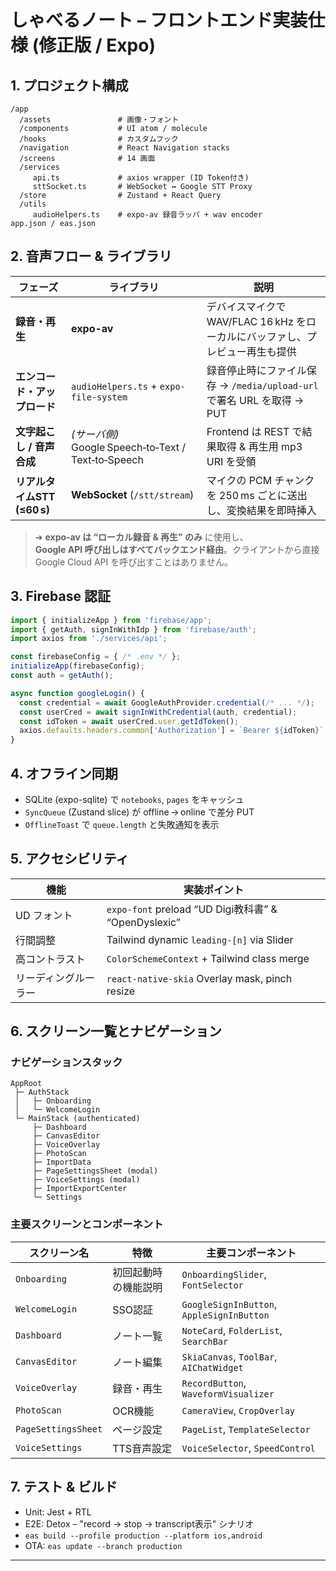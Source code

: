 
# しゃべるノート – フロントエンド実装仕様 (修正版 / Expo)

## 1. プロジェクト構成
```
/app
  /assets               # 画像・フォント
  /components           # UI atom / molecule
  /hooks                # カスタムフック
  /navigation           # React Navigation stacks
  /screens              # 14 画面
  /services
     api.ts             # axios wrapper (ID Token付き)
     sttSocket.ts       # WebSocket ↔ Google STT Proxy
  /store                # Zustand + React Query
  /utils
     audioHelpers.ts    # expo-av 録音ラッパ + wav encoder
app.json / eas.json
```

## 2. 音声フロー & ライブラリ
| フェーズ | ライブラリ | 説明 |
|----------|-----------|------|
| **録音・再生** | **expo-av** | デバイスマイクで WAV/FLAC 16 kHz をローカルにバッファし、プレビュー再生も提供 |
| **エンコード・アップロード** | `audioHelpers.ts` + `expo-file-system` | 録音停止時にファイル保存 → `/media/upload-url` で署名 URL を取得 → PUT |
| **文字起こし / 音声合成** | *(サーバ側)* Google Speech‑to‑Text / Text‑to‑Speech | Frontend は REST で結果取得 & 再生用 mp3 URI を受領 |
| **リアルタイムSTT (≤60 s)** | **WebSocket** (`/stt/stream`) | マイクの PCM チャンクを 250 ms ごとに送出し、変換結果を即時挿入 |

> ➜ **expo-av は “ローカル録音 & 再生” のみ** に使用し、  
> **Google API 呼び出しはすべてバックエンド経由**。クライアントから直接 Google Cloud API を呼び出すことはありません。

## 3. Firebase 認証
```ts
import { initializeApp } from 'firebase/app';
import { getAuth, signInWithIdp } from 'firebase/auth';
import axios from './services/api';

const firebaseConfig = { /* .env */ };
initializeApp(firebaseConfig);
const auth = getAuth();

async function googleLogin() {
  const credential = await GoogleAuthProvider.credential(/* ... */);
  const userCred = await signInWithCredential(auth, credential);
  const idToken = await userCred.user.getIdToken();
  axios.defaults.headers.common['Authorization'] = `Bearer ${idToken}`;
}
```

## 4. オフライン同期
* SQLite (expo-sqlite) で `notebooks`, `pages` をキャッシュ  
* `SyncQueue` (Zustand slice) が offline → online で差分 PUT  
* `OfflineToast` で `queue.length` と失敗通知を表示  

## 5. アクセシビリティ
| 機能 | 実装ポイント |
|------|--------------|
| UD フォント | `expo-font` preload “UD Digi教科書” & “OpenDyslexic” |
| 行間調整 | Tailwind dynamic `leading-[n]` via Slider |
| 高コントラスト | `ColorSchemeContext` + Tailwind class merge |
| リーディングルーラー | `react-native-skia` Overlay mask, pinch resize |

## 6. スクリーン一覧とナビゲーション

### ナビゲーションスタック
```
AppRoot
 ├─ AuthStack
 │   ├─ Onboarding
 │   └─ WelcomeLogin
 └─ MainStack (authenticated)
     ├─ Dashboard
     ├─ CanvasEditor
     ├─ VoiceOverlay
     ├─ PhotoScan
     ├─ ImportData
     ├─ PageSettingsSheet (modal)
     ├─ VoiceSettings (modal)
     ├─ ImportExportCenter
     └─ Settings
```

### 主要スクリーンとコンポーネント
| スクリーン名 | 特徴 | 主要コンポーネント |
|------------|------|----------------|
| `Onboarding` | 初回起動時の機能説明 | `OnboardingSlider`, `FontSelector` |
| `WelcomeLogin` | SSO認証 | `GoogleSignInButton`, `AppleSignInButton` |
| `Dashboard` | ノート一覧 | `NoteCard`, `FolderList`, `SearchBar` |
| `CanvasEditor` | ノート編集 | `SkiaCanvas`, `ToolBar`, `AIChatWidget` |
| `VoiceOverlay` | 録音・再生 | `RecordButton`, `WaveformVisualizer` |
| `PhotoScan` | OCR機能 | `CameraView`, `CropOverlay` |
| `PageSettingsSheet` | ページ設定 | `PageList`, `TemplateSelector` |
| `VoiceSettings` | TTS音声設定 | `VoiceSelector`, `SpeedControl` |

## 7. テスト & ビルド
* Unit: Jest + RTL  
* E2E: Detox – "record → stop → transcript表示" シナリオ  
* `eas build --profile production --platform ios,android`  
* OTA: `eas update --branch production`  

---
